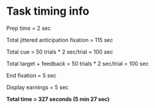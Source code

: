 # Task timing info

Prep time = 2 sec

Total jittered anticipation fixation = 115 sec

Total cue = 50 trials * 2 sec/trial = 100 sec

Total target + feedback = 50 trials * 2 sec/trial = 100 sec

End fixation = 5 sec

Display earnings = 5 sec

**Total time = 327 seconds (5 min 27 sec)**
